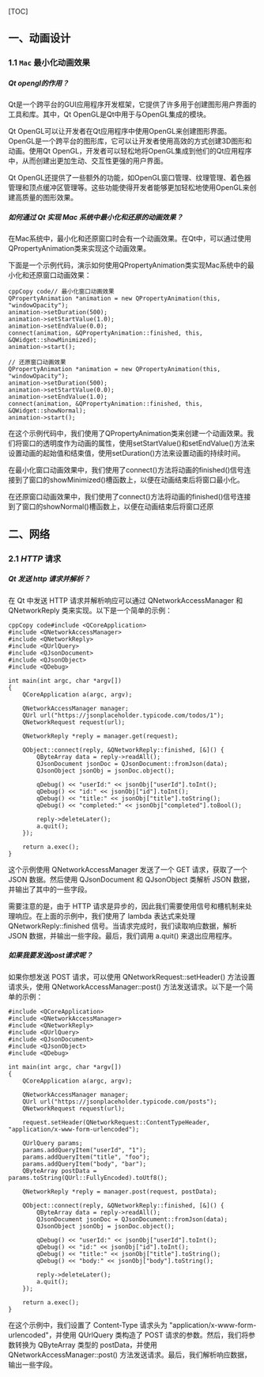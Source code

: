 [TOC]

## 一、动画设计

### 1.1 `Mac` 最小化动画效果

##### Qt opengl的作用？

Qt是一个跨平台的GUI应用程序开发框架，它提供了许多用于创建图形用户界面的工具和库。其中，Qt OpenGL是Qt中用于与OpenGL集成的模块。

Qt OpenGL可以让开发者在Qt应用程序中使用OpenGL来创建图形界面。OpenGL是一个跨平台的图形库，它可以让开发者使用高效的方式创建3D图形和动画。使用Qt OpenGL，开发者可以轻松地将OpenGL集成到他们的Qt应用程序中，从而创建出更加生动、交互性更强的用户界面。

Qt OpenGL还提供了一些额外的功能，如OpenGL窗口管理、纹理管理、着色器管理和顶点缓冲区管理等。这些功能使得开发者能够更加轻松地使用OpenGL来创建高质量的图形效果。

##### 如何通过 Qt 实现 Mac 系统中最小化和还原的动画效果？

在Mac系统中，最小化和还原窗口时会有一个动画效果。在Qt中，可以通过使用QPropertyAnimation类来实现这个动画效果。

下面是一个示例代码，演示如何使用QPropertyAnimation类实现Mac系统中的最小化和还原窗口动画效果：

```
cppCopy code// 最小化窗口动画效果
QPropertyAnimation *animation = new QPropertyAnimation(this, "windowOpacity");
animation->setDuration(500);
animation->setStartValue(1.0);
animation->setEndValue(0.0);
connect(animation, &QPropertyAnimation::finished, this, &QWidget::showMinimized);
animation->start();

// 还原窗口动画效果
QPropertyAnimation *animation = new QPropertyAnimation(this, "windowOpacity");
animation->setDuration(500);
animation->setStartValue(0.0);
animation->setEndValue(1.0);
connect(animation, &QPropertyAnimation::finished, this, &QWidget::showNormal);
animation->start();
```

在这个示例代码中，我们使用了QPropertyAnimation类来创建一个动画效果。我们将窗口的透明度作为动画的属性，使用setStartValue()和setEndValue()方法来设置动画的起始值和结束值，使用setDuration()方法来设置动画的持续时间。

在最小化窗口动画效果中，我们使用了connect()方法将动画的finished()信号连接到了窗口的showMinimized()槽函数上，以便在动画结束后将窗口最小化。

在还原窗口动画效果中，我们使用了connect()方法将动画的finished()信号连接到了窗口的showNormal()槽函数上，以便在动画结束后将窗口还原

## 二、网络

### 2.1 *HTTP* 请求

##### Qt 发送 http 请求并解析？

在 Qt 中发送 HTTP 请求并解析响应可以通过 QNetworkAccessManager 和 QNetworkReply 类来实现。以下是一个简单的示例：

```
cppCopy code#include <QCoreApplication>
#include <QNetworkAccessManager>
#include <QNetworkReply>
#include <QUrlQuery>
#include <QJsonDocument>
#include <QJsonObject>
#include <QDebug>

int main(int argc, char *argv[])
{
    QCoreApplication a(argc, argv);

    QNetworkAccessManager manager;
    QUrl url("https://jsonplaceholder.typicode.com/todos/1");
    QNetworkRequest request(url);

    QNetworkReply *reply = manager.get(request);

    QObject::connect(reply, &QNetworkReply::finished, [&]() {
        QByteArray data = reply->readAll();
        QJsonDocument jsonDoc = QJsonDocument::fromJson(data);
        QJsonObject jsonObj = jsonDoc.object();

        qDebug() << "userId:" << jsonObj["userId"].toInt();
        qDebug() << "id:" << jsonObj["id"].toInt();
        qDebug() << "title:" << jsonObj["title"].toString();
        qDebug() << "completed:" << jsonObj["completed"].toBool();

        reply->deleteLater();
        a.quit();
    });

    return a.exec();
}
```

这个示例使用 QNetworkAccessManager 发送了一个 GET 请求，获取了一个 JSON 数据。然后使用 QJsonDocument 和 QJsonObject 类解析 JSON 数据，并输出了其中的一些字段。

需要注意的是，由于 HTTP 请求是异步的，因此我们需要使用信号和槽机制来处理响应。在上面的示例中，我们使用了 lambda 表达式来处理 QNetworkReply::finished 信号。当请求完成时，我们读取响应数据，解析 JSON 数据，并输出一些字段。最后，我们调用 a.quit() 来退出应用程序。

##### 如果我要发送post请求呢？

如果你想发送 POST 请求，可以使用 QNetworkRequest::setHeader() 方法设置请求头，使用 QNetworkAccessManager::post() 方法发送请求。以下是一个简单的示例：

```
#include <QCoreApplication>
#include <QNetworkAccessManager>
#include <QNetworkReply>
#include <QUrlQuery>
#include <QJsonDocument>
#include <QJsonObject>
#include <QDebug>

int main(int argc, char *argv[])
{
    QCoreApplication a(argc, argv);

    QNetworkAccessManager manager;
    QUrl url("https://jsonplaceholder.typicode.com/posts");
    QNetworkRequest request(url);

    request.setHeader(QNetworkRequest::ContentTypeHeader, "application/x-www-form-urlencoded");

    QUrlQuery params;
    params.addQueryItem("userId", "1");
    params.addQueryItem("title", "foo");
    params.addQueryItem("body", "bar");
    QByteArray postData = params.toString(QUrl::FullyEncoded).toUtf8();

    QNetworkReply *reply = manager.post(request, postData);

    QObject::connect(reply, &QNetworkReply::finished, [&]() {
        QByteArray data = reply->readAll();
        QJsonDocument jsonDoc = QJsonDocument::fromJson(data);
        QJsonObject jsonObj = jsonDoc.object();

        qDebug() << "userId:" << jsonObj["userId"].toInt();
        qDebug() << "id:" << jsonObj["id"].toInt();
        qDebug() << "title:" << jsonObj["title"].toString();
        qDebug() << "body:" << jsonObj["body"].toString();

        reply->deleteLater();
        a.quit();
    });

    return a.exec();
}
```

在这个示例中，我们设置了 Content-Type 请求头为 "application/x-www-form-urlencoded"，并使用 QUrlQuery 类构造了 POST 请求的参数。然后，我们将参数转换为 QByteArray 类型的 postData，并使用 QNetworkAccessManager::post() 方法发送请求。最后，我们解析响应数据，输出一些字段。
